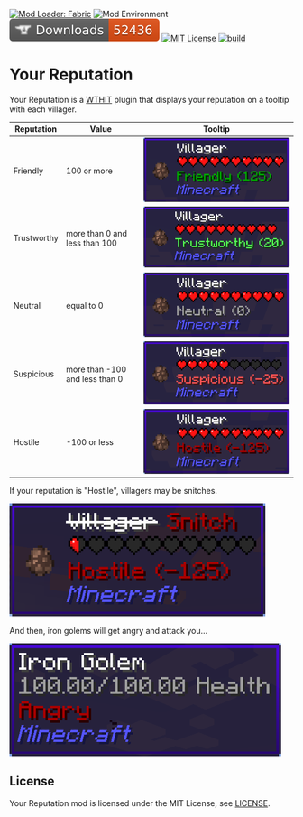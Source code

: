 [![Mod Loader: Fabric](https://img.shields.io/static/v1?label=modloader&message=fabric&color=brightgreen)](https://www.curseforge.com/minecraft/mc-mods/fabric-api)
![Mod Environment](https://img.shields.io/static/v1?label=environment&message=client%2Fserver&color=yellow)
[![Downloads](https://raw.githubusercontent.com/Aton-Kish/mcmod-stats/main/your-reputation/downloads.svg)](https://www.curseforge.com/minecraft/mc-mods/your-reputation)
[![MIT License](https://img.shields.io/static/v1?label=licence&message=MIT&color=blue)](./LICENSE)
[![build](https://github.com/Aton-Kish/your-reputation/actions/workflows/build.yaml/badge.svg?branch=1.19-wthit)](https://github.com/Aton-Kish/your-reputation/actions/workflows/build.yaml?query=branch:1.19-wthit)

# Your Reputation

Your Reputation is a [WTHIT](https://www.curseforge.com/minecraft/mc-mods/wthit) plugin that displays your reputation on a tooltip with each villager.

| Reputation  | Value                          | Tooltip                       |
| ----------- | ------------------------------ | ----------------------------- |
| Friendly    | 100 or more                    | ![](./images/friendly.png)    |
| Trustworthy | more than 0 and less than 100  | ![](./images/trustworthy.png) |
| Neutral     | equal to 0                     | ![](./images/neutral.png)     |
| Suspicious  | more than -100 and less than 0 | ![](./images/suspicious.png)  |
| Hostile     | -100 or less                   | ![](./images/hostile.png)     |

If your reputation is "Hostile", villagers may be snitches.

![](./images/snitch.png)

And then, iron golems will get angry and attack you...

![](./images/angry_golem.png)

## License

Your Reputation mod is licensed under the MIT License, see [LICENSE](./LICENSE).
